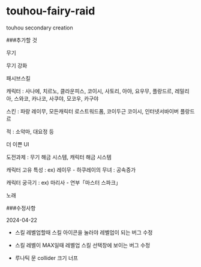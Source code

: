 # touhou-fairy-raid

touhou secondary creation

###추가할 것 

무기

무기 강화

패시브스킬

캐릭터 : 사나에, 치르노, 클라운피스, 코이시, 사토리, 아야, 요우무, 플랑드르, 레밀리아, 스와코, 카나코, 사쿠야, 모코우, 카구야

스킨 : 파랑 레이무, 모든캐릭터 로스트워드폼, 코이두근 코이시, 인터넷서바이버 플랑드르

적 : 소악마, 대요정 등

더 이쁜 UI

도전과제 : 무기 해금 시스템, 캐릭터 해금 시스템

캐릭터 고유 특성 : ex) 레이무 - 하쿠레이의 무녀 : 공속증가

캐릭터 궁극기 : ex) 마리사 - 연부「마스터 스파크」

노래

###수정사항

2024-04-22

- 스킬 레벨업할때 스킬 아이콘을 눌러야 레벨업이 되는 버그 수정

- 스킬 레벨이 MAX일때 레벨업 스킬 선택창에 보이는 버그 수정

- 루나틱 문 collider 크기 너프
